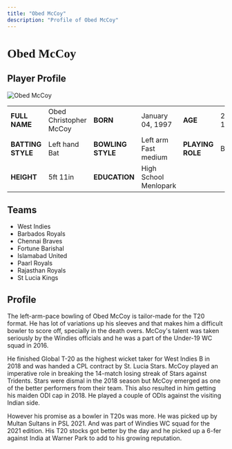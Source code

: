 ```yaml
---
title: "Obed McCoy"
description: "Profile of Obed McCoy"
---
```


# <span style="font-family: 'Playfair Display', serif;">Obed McCoy</span>

## Player Profile

![Obed McCoy](/images/omc.jpg)

<table>
  <tr>
    <td><strong>FULL NAME</strong></td>
    <td>Obed Christopher McCoy</td>
    <td><strong>BORN</strong></td>
    <td>January 04, 1997</td>
    <td><strong>AGE</strong></td>
    <td>27y 145d</td>
  </tr>
  <tr>
    <td><strong>BATTING STYLE</strong></td>
    <td>Left hand Bat</td>
    <td><strong>BOWLING STYLE</strong></td>
    <td>Left arm Fast medium</td>
    <td><strong>PLAYING ROLE</strong></td>
    <td>Bowler</td>
  </tr>
  <tr>
    <td><strong>HEIGHT</strong></td>
    <td>5ft 11in</td>
    <td><strong>EDUCATION</strong></td>
    <td>High School Menlopark</td>
  </tr>
</table>

## Teams

- West Indies
- Barbados Royals
- Chennai Braves
- Fortune Barishal
- Islamabad United
- Paarl Royals
- Rajasthan Royals
- St Lucia Kings

## Profile

The left-arm-pace bowling of Obed McCoy is tailor-made for the T20 format. He has lot of variations up his sleeves and that makes him a difficult bowler to score off, specially in the death overs. McCoy's talent was taken seriously by the Windies officials and he was a part of the Under-19 WC squad in 2016.

He finished Global T-20 as the highest wicket taker for West Indies B in 2018 and was handed a CPL contract by St. Lucia Stars. McCoy played an imperative role in breaking the 14-match losing streak of Stars against Tridents. Stars were dismal in the 2018 season but McCoy emerged as one of the better performers from their team. This also resulted in him getting his maiden ODI cap in 2018. He played a couple of ODIs against the visiting Indian side.

However his promise as a bowler in T20s was more. He was picked up by Multan Sultans in PSL 2021. And was part of Windies WC squad for the 2021 edition. His T20 stocks got better by the day and he picked up a 6-fer against India at Warner Park to add to his growing reputation.
